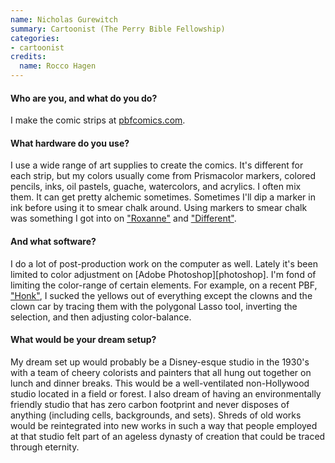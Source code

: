 ```yaml
---
name: Nicholas Gurewitch
summary: Cartoonist (The Perry Bible Fellowship)
categories:
- cartoonist
credits:
  name: Rocco Hagen
---
```


#### Who are you, and what do you do?

I make the comic strips at [pbfcomics.com](http://pbfcomics.com/ "The Perry Bible Fellowship comics.").

#### What hardware do you use?

I use a wide range of art supplies to create the comics. It's different for each strip, but my colors usually come from Prismacolor markers, colored pencils, inks, oil pastels, guache, watercolors, and acrylics. I often mix them. It can get pretty alchemic sometimes. Sometimes I'll dip a marker in ink before using it to smear chalk around. Using markers to smear chalk was something I got into on ["Roxanne"](http://www.pbfcomics.com/254/ "The 'Roxanne' PBF comic.") and ["Different"](http://www.pbfcomics.com/255/ "The 'Different' PBF comic.").

#### And what software?

I do a lot of post-production work on the computer as well. Lately it's been limited to color adjustment on [Adobe Photoshop][photoshop]. I'm fond of limiting the color-range of certain elements. For example, on a recent PBF, ["Honk"](http://pbfcomics.com/258/ "The 'Honk' PBF comic."), I sucked the yellows out of everything except the clowns and the clown car by tracing them with the polygonal Lasso tool, inverting the selection, and then adjusting color-balance.

#### What would be your dream setup?

My dream set up would probably be a Disney-esque studio in the 1930's with a team of cheery colorists and painters that all hung out together on lunch and dinner breaks. This would be a well-ventilated non-Hollywood studio located in a field or forest. I also dream of having an environmentally friendly studio that has zero carbon footprint and never disposes of anything (including cells, backgrounds, and sets). Shreds of old works would be reintegrated into new works in such a way that people employed at that studio felt part of an ageless dynasty of creation that could be traced through eternity.